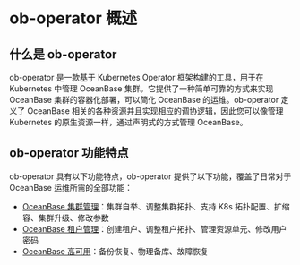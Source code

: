 # ob-operator 概述

## 什么是 ob-operator

ob-operator 是一款基于 Kubernetes Operator 框架构建的工具，用于在 Kubernetes 中管理 OceanBase 集群。它提供了一种简单可靠的方式来实现 OceanBase 集群的容器化部署，可以简化 OceanBase 的运维。ob-operator 定义了 OceanBase 相关的各种资源并且实现相应的调协逻辑，因此您可以像管理 Kubernetes 的原生资源一样，通过声明式的方式管理 OceanBase。

## ob-operator 功能特点

ob-operator 具有以下功能特点，ob-operator 提供了以下功能，覆盖了日常对于 OceanBase 运维所需的全部功能：

* [OceanBase 集群管理](500.ob-operator-user-guide/100.cluster-management-of-ob-operator/100.cluster-management-intro.md)：集群自举、调整集群拓扑、支持 K8s 拓扑配置、扩缩容、集群升级、修改参数
* [OceanBase 租户管理](500.ob-operator-user-guide/200.tenant-management-of-ob-operator/000.tenant-management-intro.md)：创建租户、调整租户拓扑、管理资源单元、修改用户密码
* [OceanBase 高可用](500.ob-operator-user-guide/300.high-availability/100.high-availability-intro.md)：备份恢复、物理备库、故障恢复
